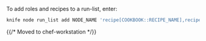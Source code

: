 To add roles and recipes to a run-list, enter:

```bash
knife node run_list add NODE_NAME 'recipe[COOKBOOK::RECIPE_NAME],recipe[COOKBOOK::RECIPE_NAME],role[ROLE_NAME]'
```

{{/* Moved to chef-workstation */}}
